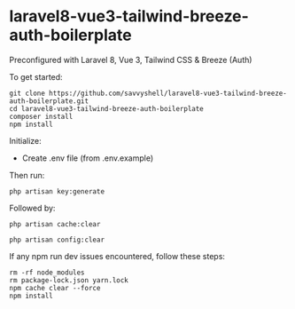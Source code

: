 # laravel8-vue3-tailwind-breeze-auth-boilerplate

 Preconfigured with Laravel 8, Vue 3, Tailwind CSS & Breeze (Auth)
 
 To get started:

    git clone https://github.com/savvyshell/laravel8-vue3-tailwind-breeze-auth-boilerplate.git
    cd laravel8-vue3-tailwind-breeze-auth-boilerplate
    composer install
    npm install

Initialize:

* Create .env file (from .env.example)

Then run:

    php artisan key:generate
    
Followed by:

    php artisan cache:clear
    
    php artisan config:clear

If any npm run dev issues encountered, follow these steps:

    rm -rf node_modules
    rm package-lock.json yarn.lock
    npm cache clear --force
    npm install
